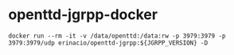 # openttd-jgrpp-docker

```
docker run --rm -it -v /data/openttd:/data:rw -p 3979:3979 -p 3979:3979/udp erinacio/openttd-jgrpp:${JGRPP_VERSION} -D
```
